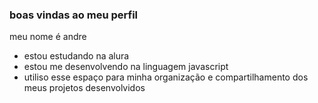 ### boas vindas ao meu perfil

meu nome é andre 

- estou estudando na alura
- estou me desenvolvendo na linguagem javascript
- utiliso esse espaço para minha organização e compartilhamento dos meus projetos desenvolvidos

  
